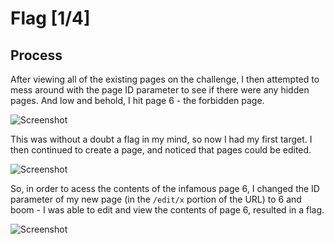 # Flag [1/4]

## Process

After viewing all of the existing pages on the challenge, I then attempted to mess around with the page ID parameter to see if there were any hidden pages. And low and behold, I hit page 6 - the forbidden page.

![Screenshot](https://i.imgur.com/qD93Eri.png)

This was without a doubt a flag in my mind, so now I had my first target. I then continued to create a page, and noticed that pages could be edited. 

![Screenshot](https://i.imgur.com/kFNq3rq.png)

So, in order to acess the contents of the infamous page 6, I changed the ID parameter of my new page (in the ```/edit/x``` portion of the URL) to 6 and boom - I was able to edit and view the contents of page 6, resulted in a flag.

![Screenshot](https://i.imgur.com/v3QbMYQ.png)
